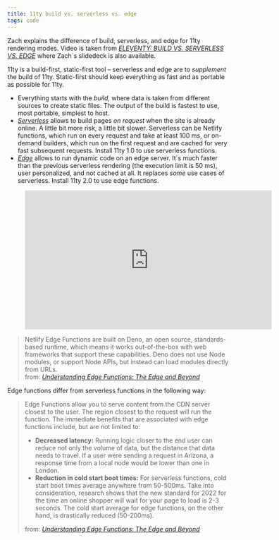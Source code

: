 ```yaml
---
title: 11ty build vs. serverless vs. edge
tags: code
---
```

Zach explains the difference of build, serverless, and edge for 11ty rendering modes. Video is taken from [<cite>ELEVENTY: BUILD VS. SERVERLESS VS. EDGE</cite>](https://www.zachleat.com/web/eleventy-rendering-modes/) where Zach´s slidedeck is also available.

11ty is a build-first, static-first tool – serverless and edge are to *supplement* the build of 11ty. Static-first should keep everything as fast and as portable as possible for 11ty.

- Everything starts with the *build,* where data is taken from different sources to create static files. The output of the build is fastest to use, most portable, simplest to host. 
- [*Serverless*](https://www.11ty.dev/docs/plugins/serverless/) allows to build pages *on request* when the site is already online. A little bit more risk, a little bit slower. Serverless can be Netlify functions, which run on every request and take at least 100 ms, or on-demand builders, which run on the first request and are cached for very fast subsequent requests. Install 11ty 1.0 to use serverless functions.
- [*Edge*](https://www.11ty.dev/docs/plugins/edge/) allows to run dynamic code on an edge server. It´s much faster than the previous serverless rendering (the execution limit is 50 ms), user personalized, and not cached at all. It replaces *some* use cases of serverless. Install 11ty 2.0 to use edge functions.

<figure>
<iframe width="560" height="315" src="https://www.youtube.com/embed/40yPK3EKE60" title="YouTube video player" frameborder="0" allow="accelerometer; autoplay; clipboard-write; encrypted-media; gyroscope; picture-in-picture" allowfullscreen></iframe>
</figure>

<blockquote>Netlify Edge Functions are built on Deno, an open source, standards-based runtime, which means it works out-of-the-box with web frameworks that support these capabilities. Deno does not use Node modules, or support Node APIs, but instead can load modules directly from URLs. 
<footer>from: <a href="https://www.netlify.com/blog/edge-functions-explained/"><cite>Understanding Edge Functions: The Edge and Beyond</cite></a></footer>
</blockquote>

Edge functions differ from serverless functions in the following way:

<blockquote>
Edge Functions allow you to serve content from the CDN server closest to the user. The region closest to the request will run the function. The immediate benefits that are associated with edge functions include, but are not limited to:
<ul>
<li><strong>Decreased latency:</strong> Running logic closer to the end user can reduce not only the volume of data, but the distance that data needs to travel. If a user were sending a request in Arizona, a response time from a local node would be lower than one in London.</li>
<li><strong>Reduction in cold start boot times:</strong> For serverless functions, cold start boot times average anywhere from 50-500ms. Take into consideration, research shows that the new standard for 2022 for the time an online shopper will wait for your page to load is 2-3 seconds. The cold start average for edge functions, on the other hand, is drastically reduced (50-200ms).
</li>
</ul>
<footer>from: <a href="https://www.netlify.com/blog/edge-functions-explained/"><cite>Understanding Edge Functions: The Edge and Beyond</cite></a></footer>
</blockquote>
